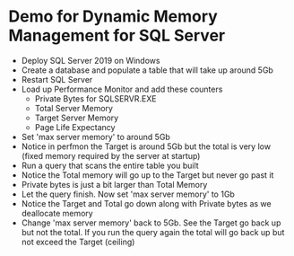 # Demo for Dynamic Memory Management for SQL Server

- Deploy SQL Server 2019 on Windows
- Create a database and populate a table that will take up around 5Gb
- Restart SQL Server
- Load up Performance Monitor and add these counters
    - Private Bytes for SQLSERVR.EXE
    - Total Server Memory
    - Target Server Memory
    - Page Life Expectancy
- Set 'max server memory' to around 5Gb
- Notice in perfmon the Target is around 5Gb but the total is very low (fixed memory required by the server at startup)
- Run a query that scans the entire table you built
- Notice the Total memory will go up to the Target but never go past it
- Private bytes is just a bit larger than Total Memory
- Let the query finish. Now set 'max server memory' to 1Gb
- Notice the Target and Total go down along with Private bytes as we deallocate memory
- Change 'max server memory' back to 5Gb. See the Target go back up but not the total. If you run the query again the total will go back up but not exceed the Target (ceiling)